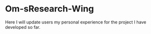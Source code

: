 # Om-sResearch-Wing
Here I will update users my personal experience for the project I have developed so far.
